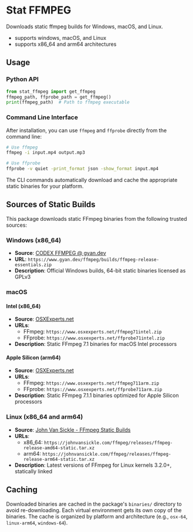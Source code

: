 # Stat FFMPEG

Downloads static ffmpeg builds for Windows, macOS, and Linux.

- supports windows, macOS, and Linux
- supports x86_64 and arm64 architectures

## Usage

### Python API

```python
from stat_ffmpeg import get_ffmpeg
ffmpeg_path, ffprobe_path = get_ffmpeg()
print(ffmpeg_path)  # Path to ffmpeg executable
```

### Command Line Interface

After installation, you can use `ffmpeg` and `ffprobe` directly from the command line:

```bash
# Use ffmpeg
ffmpeg -i input.mp4 output.mp3

# Use ffprobe
ffprobe -v quiet -print_format json -show_format input.mp4
```

The CLI commands automatically download and cache the appropriate static binaries for your platform.

## Sources of Static Builds

This package downloads static FFmpeg binaries from the following trusted sources:

### Windows (x86_64)

- **Source**: [CODEX FFMPEG @ gyan.dev](https://www.gyan.dev/ffmpeg/builds/)
- **URL**: `https://www.gyan.dev/ffmpeg/builds/ffmpeg-release-essentials.zip`
- **Description**: Official Windows builds, 64-bit static binaries licensed as GPLv3

### macOS

#### Intel (x86_64)

- **Source**: [OSXExperts.net](http://www.osxexperts.net/)
- **URLs**:
  - FFmpeg: `https://www.osxexperts.net/ffmpeg71intel.zip`
  - FFprobe: `https://www.osxexperts.net/ffprobe71intel.zip`
- **Description**: Static FFmpeg 7.1 binaries for macOS Intel processors

#### Apple Silicon (arm64)

- **Source**: [OSXExperts.net](http://www.osxexperts.net/)
- **URLs**:
  - FFmpeg: `https://www.osxexperts.net/ffmpeg711arm.zip`
  - FFprobe: `https://www.osxexperts.net/ffprobe711arm.zip`
- **Description**: Static FFmpeg 7.1.1 binaries optimized for Apple Silicon processors

### Linux (x86_64 and arm64)

- **Source**: [John Van Sickle - FFmpeg Static Builds](https://johnvansickle.com/ffmpeg/)
- **URLs**:
  - x86_64: `https://johnvansickle.com/ffmpeg/releases/ffmpeg-release-amd64-static.tar.xz`
  - arm64: `https://johnvansickle.com/ffmpeg/releases/ffmpeg-release-arm64-static.tar.xz`
- **Description**: Latest versions of FFmpeg for Linux kernels 3.2.0+, statically linked

## Caching

Downloaded binaries are cached in the package's `binaries/` directory to avoid re-downloading. Each virtual environment gets its own copy of the binaries. The cache is organized by platform and architecture (e.g., `osx-64`, `linux-arm64`, `windows-64`).
